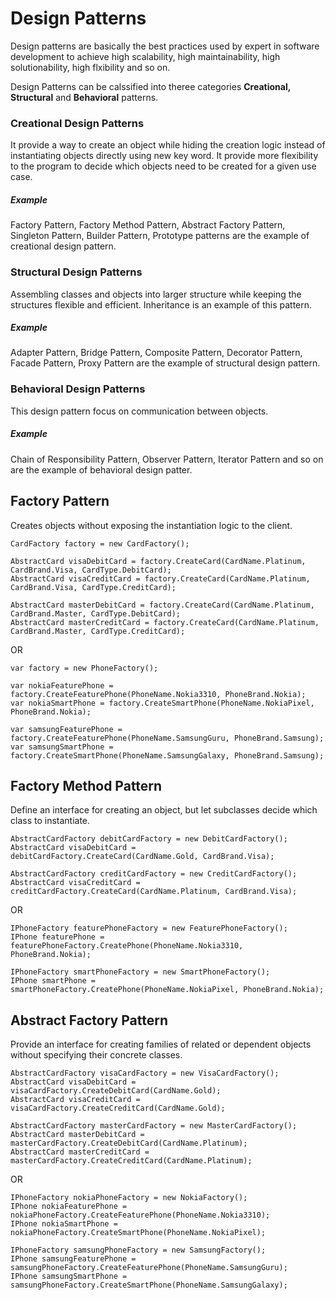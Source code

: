 # Design Patterns
Design patterns are basically the best practices used by expert in software development to achieve high scalability, high maintainability, high solutionability, high flxibility and so on.

Design Patterns can be calssified into theree categories <b>Creational, Structural</b> and <b>Behavioral</b> patterns.

### Creational Design Patterns
It provide a way to create an object while hiding the creation logic instead of instantiating objects directly using new key word. It provide more flexibility to the program to decide which objects need to be created for a given use case.
##### Example
Factory Pattern, Factory Method Pattern, Abstract Factory Pattern, Singleton Pattern, Builder Pattern, Prototype patterns are the example of creational design pattern.

### Structural Design Patterns
Assembling classes and objects into larger structure while keeping the structures flexible and efficient. Inheritance is an example of this pattern.
##### Example
Adapter Pattern, Bridge Pattern, Composite Pattern, Decorator Pattern, Facade Pattern, Proxy Pattern are the example of structural design pattern.

### Behavioral Design Patterns
This design pattern focus on communication between objects.
##### Example
Chain of Responsibility Pattern, Observer Pattern, Iterator Pattern and so on are the example of behavioral design patter.


## Factory Pattern
Creates objects without exposing the instantiation logic to the client.

```
CardFactory factory = new CardFactory();

AbstractCard visaDebitCard = factory.CreateCard(CardName.Platinum, CardBrand.Visa, CardType.DebitCard);
AbstractCard visaCreditCard = factory.CreateCard(CardName.Platinum, CardBrand.Visa, CardType.CreditCard);

AbstractCard masterDebitCard = factory.CreateCard(CardName.Platinum, CardBrand.Master, CardType.DebitCard);
AbstractCard masterCreditCard = factory.CreateCard(CardName.Platinum, CardBrand.Master, CardType.CreditCard);
```
OR
```
var factory = new PhoneFactory();

var nokiaFeaturePhone = factory.CreateFeaturePhone(PhoneName.Nokia3310, PhoneBrand.Nokia);
var nokiaSmartPhone = factory.CreateSmartPhone(PhoneName.NokiaPixel, PhoneBrand.Nokia);

var samsungFeaturePhone = factory.CreateFeaturePhone(PhoneName.SamsungGuru, PhoneBrand.Samsung);
var samsungSmartPhone = factory.CreateSmartPhone(PhoneName.SamsungGalaxy, PhoneBrand.Samsung);
```

## Factory Method Pattern
Define an interface for creating an object, but let subclasses decide which class to instantiate.
```
AbstractCardFactory debitCardFactory = new DebitCardFactory();
AbstractCard visaDebitCard = debitCardFactory.CreateCard(CardName.Gold, CardBrand.Visa);

AbstractCardFactory creditCardFactory = new CreditCardFactory();
AbstractCard visaCreditCard = creditCardFactory.CreateCard(CardName.Platinum, CardBrand.Visa);
```
OR
```
IPhoneFactory featurePhoneFactory = new FeaturePhoneFactory();
IPhone featurePhone = featurePhoneFactory.CreatePhone(PhoneName.Nokia3310, PhoneBrand.Nokia);

IPhoneFactory smartPhoneFactory = new SmartPhoneFactory();
IPhone smartPhone = smartPhoneFactory.CreatePhone(PhoneName.NokiaPixel, PhoneBrand.Nokia);
```
## Abstract Factory Pattern
Provide an interface for creating families of related or dependent objects without specifying their concrete classes.
```
AbstractCardFactory visaCardFactory = new VisaCardFactory();
AbstractCard visaDebitCard = visaCardFactory.CreateDebitCard(CardName.Gold);
AbstractCard visaCreditCard = visaCardFactory.CreateCreditCard(CardName.Gold);

AbstractCardFactory masterCardFactory = new MasterCardFactory();
AbstractCard masterDebitCard = masterCardFactory.CreateDebitCard(CardName.Platinum);
AbstractCard masterCreditCard = masterCardFactory.CreateCreditCard(CardName.Platinum);
```
OR
```
IPhoneFactory nokiaPhoneFactory = new NokiaFactory();
IPhone nokiaFeaturePhone = nokiaPhoneFactory.CreateFeaturePhone(PhoneName.Nokia3310);
IPhone nokiaSmartPhone = nokiaPhoneFactory.CreateSmartPhone(PhoneName.NokiaPixel);

IPhoneFactory samsungPhoneFactory = new SamsungFactory();
IPhone samsungFeaturePhone = samsungPhoneFactory.CreateFeaturePhone(PhoneName.SamsungGuru);
IPhone samsungSmartPhone = samsungPhoneFactory.CreateSmartPhone(PhoneName.SamsungGalaxy);
```
